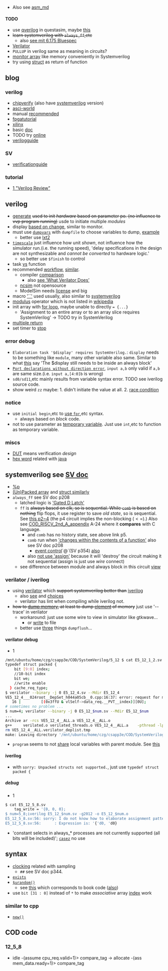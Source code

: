 - Also see [asm_md]
#### TODO
- use [qverilog](https://tenthousandfailures.com/blog/2014/6/8/display-monitor-and-strobe-in-systemverilog#:~:text=The%20Difference%20Between%20Strobe%20and%20Display&text=The%20operand%20%24display%20works%20just,executes%20once%20per%20time%20unit.) in questasim, maybe [this](https://wiki.archlinux.org/title/Intel_Quartus_Prime)
- ~~learn systemverilog with `always_ff`,etc~~
  - also [see mit 6.175 Bluespec](http://csg.csail.mit.edu/6.175/resources.html)
- [Verilator](https://www.embecosm.com/appnotes/ean6/embecosm-or1k-verilator-tutorial-ean6-issue-1.html)
- `PULLUP` in verilog same as meaning in circuits?
- [monitor array](https://www.edaplayground.com/x/2527) like memory conveniently in Systemverilog
- try using [struct](https://stackoverflow.com/questions/25396647/understanding-function-return-values) as return of function
## blog
### verilog
- [chipverify](https://www.chipverify.com/verilog/verilog-generate-block) (also have [systemverilog](https://www.chipverify.com/systemverilog/systemverilog-tutorial) version)
- [asci-world](http://www.asic-world.com/tidbits/blocking.html)
- manual [recommended](https://iverilog.fandom.com/wiki/FAQ#:~:text=Verilog%20has%20a%20standard%20dump,and%20below%20the%20test%20module.)
- [fpgatutorial](#fpga)
- [xilinx](https://docs.xilinx.com/r/en-US/ug901-vivado-synthesis/Verilog-Macros)
- basic [doc](https://verilogams.com/quickref/basics.html)
- TODO try [online](https://www.edaplayground.com/x/5gGE)
- [verilogguide](https://verilogguide.readthedocs.io/en/latest/verilog/package.html)
### SV
- [verificationguide](https://verificationguide.com/systemverilog/systemverilog-struct/)
### tutorial
- [1 "Verilog Review"](https://www.doe.carleton.ca/~shams/ELEC4708/)
## verilog
- [generate](https://www.chipverify.com/verilog/verilog-generate-block) ~~used to init *hardware* based on parameter po. (no influence to vvp program running)~~ usde to initiate multiple *modules*
- display [based on change](https://stackoverflow.com/a/33653849/21294350), similar to monitor.
- must use [`dumpvars`](https://peterfab.com/ref/verilog/verilog_renerta/mobile/source/vrg00056.htm) with `dumpfile` to choose variables to dump, [example](https://mohduzir.uitm.edu.my/digital/Using%20Icarus%20Verilog.pdf)
  - better use [lxt2](https://iverilog.fandom.com/wiki/GTKWave)
- [`timescale`](https://www.chipverify.com/verilog/verilog-timescale) just influence how unit *shown*, not influence how the simulator run.(i.e. the running speed), 'delay specifications in the design are not synthesizable and *cannot be converted* to hardware logic.'
  - so better use `$finish` to control
- task [vs](https://fpgatutorial.com/verilog-function-and-task/) function <a id="fpga"></a>
- recommended [workflow](https://raveeshagarwal.medium.com/free-and-simple-verilog-simulation-1-first-run-1c4cbbb66de5), [similar](https://medium.com/macoclock/running-verilog-code-on-linux-mac-3b06ddcccc55).
  - compiler [comparison](https://hackernoon.com/top-4-hdl-simulators-for-beginners)
    - also [see ‘What Verilator Does’](https://www.veripool.org/verilator/)
  - [ncsim](https://en.wikipedia.org/wiki/List_of_HDL_simulators) not opensource
  - ModelSim needs [license](https://www.intel.ca/content/www/ca/en/products/details/fpga/development-tools/quartus-prime/resource.html) and big
- macro ['``'](https://www.design-reuse.com/articles/45979/system-verilog-macro-a-powerful-feature-for-design-verification-projects.html) used usually, also similar to [systemverilog](https://www.systemverilog.io/verification/macros/)
- [modulus](https://web.engr.oregonstate.edu/~traylor/ece474/beamer_lectures/verilog_operators.pdf) operator which is not listed in [wikipedia](https://en.wikipedia.org/wiki/Verilog#Operators)
- init array with [for loop](https://stackoverflow.com/questions/29053120/initializing-arrays-in-verilog), maybe unable to directly `= {...}`
  - 'Assignment to an entire array or to an array slice requires SystemVerilog' -> TODO try in SystemVerilog
- [multiple return](http://www.yang.world/podongii_X2/html/TECHNOTE/TOOL/MANUAL/15i_doc/fndtn/ver/ver5_2.htm)
- set timer to [stop](https://stackoverflow.com/questions/73912085/is-there-a-way-to-stop-a-simulation-after-a-set-amount-of-time)
### error debug
- `Elaboration task '$display' requires SystemVerilog.`: `display` needs to be something like `module`, many other variable also same. Similar to what [this](https://stackoverflow.com/questions/23272054/prevent-systemverilog-compilation-if-certain-macro-isnt-set) say 'The $display still needs to be inside an always block'
- [`Port declarations without direction error`](https://stackoverflow.com/questions/23037206/port-declarations-without-direction-error), `input a,b` only valid if `a,b` are same size.(i.e. `input a,[4:0]b` is wrong)
- `sd0/sd11`,etc mainly results from variable syntax error. TODO see iverilog source code.
- show weird `zz` maybe: 1. didn't initiate the value at all. 2. [race condition](https://stackoverflow.com/questions/69511094/why-are-the-bits-in-this-verilog-wire-assigned-as-z)
### notice
- use `initial begin`,etc to [use `for`](https://verificationguide.com/systemverilog/systemverilog-for-loop/),etc syntax.
  - always based on *block* code.
- not to use parameter as [temporary variable](https://www.chipverify.com/verilog/verilog-parameters). Just use `int`,etc to function as temporary variable.
### miscs
- [DUT](https://www.chipverify.com/systemverilog/systemverilog-simple-testbench) means verification *design* 
- [hex word](https://stackoverflow.com/questions/2394522/what-english-words-can-be-created-using-hexadecimal) related with [java](https://www.artima.com/insidejvm/whyCAFEBABE.html)
## systemverilog see [SV doc](../../references/other_resources/COD/verilog/SystemVerilog/ieee-standard-for-systemverilogunified-hardware-design-specifica_2017.pdf)
- [%p](https://stackoverflow.com/questions/24527093/printing-packed-structs-in-system-verilog)
- [(Un)Packed array](https://verificationguide.com/systemverilog/systemverilog-packed-and-unpacked-array/) and [struct similarly](https://www.chipverify.com/systemverilog/systemverilog-structure)
- `always_ff` see SV doc p208
  - latched logic is ['Gated D Latch'](https://www.geeksforgeeks.org/latches-in-digital-logic/)
  - `ff` is ~~always based on clk, so is sequential. While `comb` is based on nothing~~ flip flops, it use register to save *old state*, so is sequential. See [this p2~4](https://courses.csail.mit.edu/6.111/f2007/handouts/L06.pdf) (the p4 circuit implies the non-blocking ($<=$).)
    Also see [COD_RISCV_2nd_A_appendix] A-24 where it **compares** with C language.
    - and `comb` has no history state, see above link p5.
    - `comb` run when ['changes within the contents of a function'](https://www.verilogpro.com/systemverilog-always_comb-always_ff/) also see SV doc p208
      - [event control](https://www.javatpoint.com/verilog-timing-control#:~:text=time%20are%20executed.-,Event%20Control,and%20is%20an%20implicit%20event.)`@`(SV p354) [also](https://verificationguide.com/systemverilog/systemverilog-events/)
    - also [not use 'assign'](https://stackoverflow.com/questions/61851332/when-shall-i-use-the-keyword-assign-in-systemverilog) because it will 'destroy' the circuit making it not sequential (assign is just use *wire* connect)
  - see difference between module and always block in this circuit [view](https://www.chipverify.com/verilog/verilog-modules)
### verilator / iverilog
- using [verilator](https://verilator.org/guide/latest/example_binary.html) which ~~support systemverilog better than~~ [iverilog](https://stackoverflow.com/questions/43595585/systemverilog-support-of-icarus-iverilog-compiler)
  - also [see](https://itsembedded.com/dhd/verilator_1/) and [choices](https://electronics.stackexchange.com/questions/461415/are-there-any-free-simulators-for-systemverilog)
  - verilator has lint when compiling while iverilog not.
- ~~how to [dump memory](https://stackoverflow.com/questions/20317820/icarus-verilog-dump-memory-array-dumpvars), at least to dump [element](https://sourceforge.net/p/iverilog/bugs/829/) of memory~~ just use '--trace' in verilator
  - workaround: just use some wire to view in simulator like gtkwave...
    - or [write](https://stackoverflow.com/questions/75926901/dumping-a-2d-register-array-into-a-text-file) to file
  - better use [three](https://people.cs.georgetown.edu/~squier/Teaching/HardwareFundamentals/LC3-trunk/docs/verilog/VerilogShortTutorial-Cantrell.pdf) things `dumpflush`...
#### verilator debug
- 1
```bash
/mnt/ubuntu/home/czg/csapp3e/COD/SystemVerilog/5_12 $ cat E5_12_1_2.sv
typedef struct packed {
    bit [9:0] index;
    //10-bit index
    bit we;
    //write enable
  } cache_req_type;
$ verilator --binary -j 0 E5_12_4.sv --Mdir E5_12_4
VE5_12_4___024root__DepSet_h044a05cb__0.cpp:16:37: error: request for member ‘__PVT__index’ in ‘vlSelf->VE5_12_4___024root::data_req’, which is of non-class type ‘CData’ {aka ‘unsigned char’}
   16 |         [(0x3ffU & vlSelf->data_req.__PVT__index)][0U];
# sometimes no problem ...
$ num=4; verilator --binary -j 0 E5_12_$num.sv --Mdir E5_12_$num
...
Archive ar -rcs VE5_12_4__ALL.a VE5_12_4__ALL.o
g++     verilated.o verilated_threads.o VE5_12_4__ALL.a    -pthread -lpthread -latomic   -o VE5_12_4
rm VE5_12_4__ALL.verilator_deplist.tmp
make: Leaving directory '/mnt/ubuntu/home/czg/csapp3e/COD/SystemVerilog/5_12/E5_12_4'
```
- `program` seems to not [share](https://www.chipverify.com/systemverilog/systemverilog-program-block) local variables with parent module. See [this](../SystemVerilog/5_12/5.12_testbench/testbench.sv)
#### iverilog
- with `sorry: Unpacked structs not supported.`, just use `typedef struct packed {`
##### debug
- 1
```bash
$ cat E5_12_5_8.sv
    tag_write = '{0, 0, 0};
$ num=5_8;iverilog E5_12_$num.sv -g2012 -o E5_12_$num.o
E5_12_5_8.sv:56: sorry: I do not know how to elaborate assignment patterns using old method.
E5_12_5_8.sv:56:      : Expression is: '{'d0, 'd0}
```
- 'constant selects in always_* processes are not currently supported (all bits will be included)'; [`casez`](https://stackoverflow.com/questions/71837597/error-message-sorry-constant-selects-in-always-processes-are-not-currently-s) no use
## syntax
- [clocking](https://verificationguide.com/systemverilog/systemverilog-clocking-block/) related with sampling
  - `##` see SV doc p344.
- [`exists`](https://www.chipverify.com/systemverilog/systemverilog-associative-array)
- [`$urandom()`](https://verificationguide.com/systemverilog/randomize-variable-in-systemverilog/)
  - see [this](https://www.chipverify.com/systemverilog/systemverilog-random-variables) which corresponds to book code ([also](https://www.chipverify.com/systemverilog/systemverilog-array-randomization))
- use `bit [31 : 0]` instead of `*` to make *associative* array [index](https://stackoverflow.com/questions/42505743/associative-array-with-wildcard-in-system-verilog) work
### similar to cpp
- [`new()`](https://stackoverflow.com/questions/51702877/what-is-the-purpose-of-new-on-the-function-in-systemverilog)
## COD code
### 12_5_8
- idle -(assume cpu_req.valid=1)> compare_tag -> allocate -(ass mem_data.ready=1)> compare_tag

[asm_md]:../../asm/README.md
[COD_RISCV_2nd_A_appendix]:../../references/other_resources/COD/COD_RISCV_2nd_A_appendix.pdf
